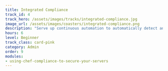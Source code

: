 ```yaml
---
title: Integrated Compliance
track_id: 4
track_hero: /assets/images/tracks/integrated-compliance.jpg
image_url: /assets/images/coasters/integrated-compliance.png
description: "Serve up continuous automation to automatically detect and remediate compliance failures in Chef cookbooks. Put your InSpec knowledge to the test and try your hand at ensuring that a service is HIPAA-compliant."
hours: 6
level: Beginner
track_class: card-pink
category: Admin
order: 9
modules:
- using-chef-compliance-to-secure-your-servers
---
```

